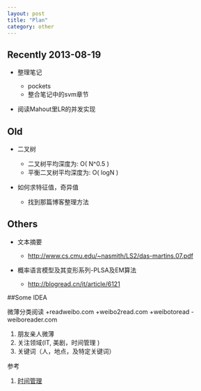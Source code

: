 ```yaml
---
layout: post
title: "Plan"
category: other
---
```


## Recently 2013-08-19

* 整理笔记
    * pockets
    * 整合笔记中的svm章节

* 阅读Mahout里LR的并发实现

## Old

* 二叉树
    * 二叉树平均深度为: O( N^0.5 )
    * 平衡二叉树平均深度为: O( logN )

* 如何求特征值，奇异值
    * 找到那篇博客整理方法

## Others

* 文本摘要
    * http://www.cs.cmu.edu/~nasmith/LS2/das-martins.07.pdf

* 概率语言模型及其变形系列-PLSA及EM算法
    * http://blogread.cn/it/article/6121

##Some IDEA

微薄分类阅读 +readweibo.com +weibo2read.com +weibotoread -weiboreader.com

1. 朋友亲人微薄 
2. 关注领域(IT, 美剧，时间管理 ) 
3. 关键词（人，地点，及特定关键词）

参考
1. [时间管理](http://jianshu.io/p/A1nxyt)

